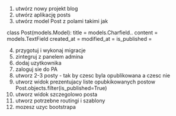 
1. utwórz nowy projekt blog
2. utwórz aplikację posts
3. utwórz model Post z polami takimi jak 
    
class Post(models.Model):
    title = models.Charfield..
    content = models.TextField
    created_at = 
    modified_at = 
    is_published = 

4. przygotuj i wykonaj migracje
5. zintegruj z panelem admina
6. dodaj uzytkownika
7. zaloguj sie do PA
8. utworz 2-3 posty - tak by czesc byla opublikowana a czesc nie
9. utworz widok prezentujacy liste opubkikowanych postow
Post.objects.filter(is_published=True)
10. utworz widok szczegolowo posta
11. utworz potrzebne routingi i szablony
12. mozesz uzyc bootstrapa